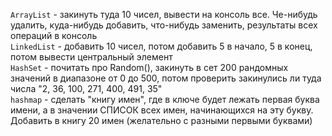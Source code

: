 `ArrayList` - закинуть туда 10 чисел, вывести на консоль все. Че-нибудь удалить, куда-нибудь добавить, что-нибудь заменить, результаты всех операций в консоль<br>
`LinkedList` - добавить 10 чисел, потом добавить 5 в начало, 5 в конец, потом вывести центральный элемент<br>
`HashSet` - почитать про Random(), закинуть в сет 200 рандомных значений в диапазоне от 0 до 500, потом проверить закинулись ли туда числа "2, 36, 100, 271, 400, 491, 35"<br>
`hashmap` - сделать "книгу имен", где в ключе будет лежать первая буква имени, а в значении СПИСОК всех имен, начинающихся на эту букву.
Добавить в книгу 20 имен (желательно с разными первыми буквами)<br>
